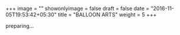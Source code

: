 +++
image = ""
showonlyimage = false
draft = false
date = "2016-11-05T19:53:42+05:30"
title = "BALLOON ARTS"
weight = 5
+++

preparing...